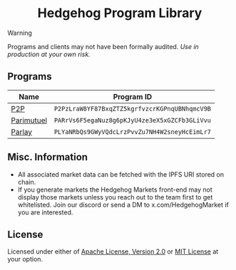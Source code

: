 <h1 align="center">
  Hedgehog Program Library
</h1>

> [!WARNING]
> Programs and clients may not have been formally audited.
> _Use in production at your own risk._

## Programs

| Name         | Program ID                                    |
| ------------ | --------------------------------------------- |
| [P2P]        | `P2PzLraW8YF87BxqZTZ5kgrfvzcrKGPnqUBNhqmcV9B` |
| [Parimutuel] | `PARrVs6F5egaNuz8g6pKJyU4ze3eX5xGZCFb3GLiVvu` |
| [Parlay]     | `PLYaNRbQs9GWyVQdcLrzPvvZu7NH4W2sneyHcEimLr7` |

[P2P]: ./p2p/
[Parimutuel]: ./parimutuel/
[Parlay]: ./parlay/

## Misc. Information

- All associated market data can be fetched with the IPFS URI stored on chain.
- If you generate markets the Hedgehog Markets front-end may not display those markets unless you reach out to the team first to get whitelisted. Join our discord or send a DM to x.com/HedgehogMarket if you are interested.

## License

Licensed under either of [Apache License, Version 2.0](LICENSE-APACHE)
or [MIT License](LICENSE-MIT) at your option.
